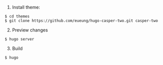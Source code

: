 1. Install theme:

```
$ cd themes 
$ git clone https://github.com/eueung/hugo-casper-two.git casper-two
```

2. Preview changes

```
$ hugo server
```

3. Build

```
$ hugo 
```

